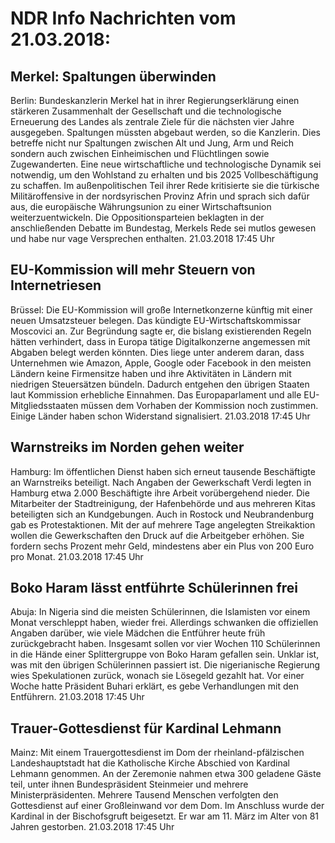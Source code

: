 # NDR Info Nachrichten vom 21.03.2018:


## Merkel: Spaltungen überwinden
Berlin:	Bundeskanzlerin Merkel hat in ihrer Regierungserklärung einen stärkeren Zusammenhalt der Gesellschaft und die technologische Erneuerung des Landes als zentrale Ziele für die nächsten vier Jahre ausgegeben. Spaltungen müssten abgebaut werden, so die Kanzlerin. Dies betreffe nicht nur Spaltungen zwischen Alt und Jung, Arm und Reich sondern auch zwischen Einheimischen und Flüchtlingen sowie Zugewanderten. Eine neue wirtschaftliche und technologische Dynamik sei notwendig, um den Wohlstand zu erhalten und bis 2025 Vollbeschäftigung zu schaffen. Im außenpolitischen Teil ihrer Rede kritisierte sie die türkische Militäroffensive in der nordsyrischen Provinz Afrin und sprach sich dafür aus, die europäische Währungsunion zu einer Wirtschaftsunion weiterzuentwickeln. Die Oppositionsparteien beklagten in der anschließenden Debatte im Bundestag, Merkels Rede sei mutlos gewesen und habe nur vage Versprechen enthalten. 21.03.2018 17:45 Uhr 

## EU-Kommission will mehr Steuern von Internetriesen
Brüssel: Die EU-Kommission will große Internetkonzerne künftig mit einer neuen Umsatzsteuer belegen. Das kündigte EU-Wirtschaftskommissar Moscovici an. Zur Begründung sagte er, die bislang existierenden Regeln hätten verhindert, dass in Europa tätige Digitalkonzerne angemessen mit Abgaben belegt werden könnten. Dies liege unter anderem daran, dass Unternehmen wie Amazon, Apple, Google oder Facebook in den meisten Ländern keine Firmensitze haben und ihre Aktivitäten in Ländern mit niedrigen Steuersätzen bündeln. Dadurch entgehen den übrigen Staaten laut Kommission erhebliche Einnahmen. Das Europaparlament und alle EU-Mitgliedsstaaten müssen dem Vorhaben der Kommission noch zustimmen. Einige Länder haben schon Widerstand signalisiert. 21.03.2018 17:45 Uhr 

## Warnstreiks im Norden gehen weiter
Hamburg: Im öffentlichen Dienst haben sich erneut tausende Beschäftigte an Warnstreiks beteiligt. Nach Angaben der Gewerkschaft Verdi legten in Hamburg etwa 2.000 Beschäftigte ihre Arbeit vorübergehend nieder. Die Mitarbeiter der Stadtreinigung, der Hafenbehörde und aus mehreren Kitas beteiligten sich an Kundgebungen. Auch in Rostock und Neubrandenburg gab es Protestaktionen. Mit der auf mehrere Tage angelegten Streikaktion wollen die Gewerkschaften den Druck auf die Arbeitgeber erhöhen. Sie fordern sechs Prozent mehr Geld, mindestens aber ein Plus von 200 Euro pro Monat. 21.03.2018 17:45 Uhr 

## Boko Haram lässt entführte Schülerinnen frei
Abuja: In Nigeria sind die meisten Schülerinnen, die Islamisten vor einem Monat verschleppt haben, wieder frei. Allerdings schwanken die offiziellen Angaben darüber, wie viele Mädchen die Entführer heute früh zurückgebracht haben. Insgesamt sollen vor vier Wochen 110 Schülerinnen in die Hände einer Splittergruppe von Boko Haram gefallen sein. Unklar ist, was mit den übrigen Schülerinnen passiert ist. Die nigerianische Regierung wies Spekulationen zurück, wonach sie Lösegeld gezahlt hat. Vor einer Woche hatte Präsident Buhari erklärt, es gebe Verhandlungen mit den Entführern. 21.03.2018 17:45 Uhr 

## Trauer-Gottesdienst für Kardinal Lehmann
Mainz: Mit einem Trauergottesdienst im Dom der rheinland-pfälzischen Landeshauptstadt hat die Katholische Kirche Abschied von Kardinal Lehmann genommen. An der Zeremonie nahmen etwa 300 geladene Gäste teil, unter ihnen Bundespräsident Steinmeier und mehrere Ministerpräsidenten. Mehrere Tausend Menschen verfolgten den Gottesdienst auf einer Großleinwand vor dem Dom. Im Anschluss wurde der Kardinal in der Bischofsgruft beigesetzt. Er war am 11. März im Alter von 81 Jahren gestorben. 21.03.2018 17:45 Uhr 
